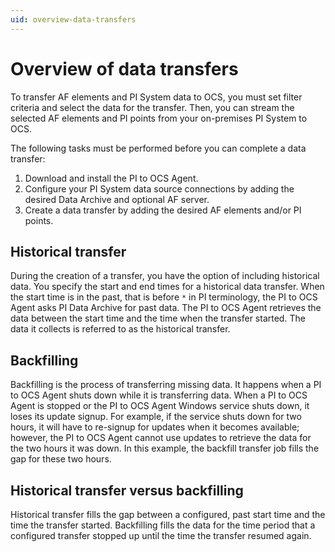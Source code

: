 ```yaml
---
uid: overview-data-transfers
---
```


# Overview of data transfers

To transfer AF elements and PI System data to OCS, you must set filter criteria and select the data for the transfer. Then, you can stream the selected AF elements and PI points from your on-premises PI System to OCS.

The following tasks must be performed before you can complete a data transfer:

1. Download and install the PI to OCS Agent.
2. Configure your PI System data source connections by adding the desired Data Archive and optional AF server.
3. Create a data transfer by adding the desired AF elements and/or PI points.

## Historical transfer

During the creation of a transfer, you have the option of including historical data. You specify the start and end times for a historical data transfer. When the start time is in the past, that is before `*` in PI terminology, the PI to OCS Agent asks PI Data Archive for past data. The PI to OCS Agent retrieves the data between the start time and the time when the transfer started. The data it collects is referred to as the historical transfer.

## Backfilling

Backfilling is the process of transferring missing data. It happens when a PI to OCS Agent shuts down while it is transferring data. When a PI to OCS Agent is stopped or the PI to OCS Agent Windows service shuts down, it loses its update signup. For example, if the service shuts down for two hours, it will have to re-signup for updates when it becomes available; however, the PI to OCS Agent cannot use updates to retrieve the data for the two hours it was down. In this example, the backfill transfer job fills the gap for these two hours.

## Historical transfer versus backfilling

Historical transfer fills the gap between a configured, past start time and the time the transfer started. Backfilling fills the data for the time period that a configured transfer stopped up until the time the transfer resumed again.
